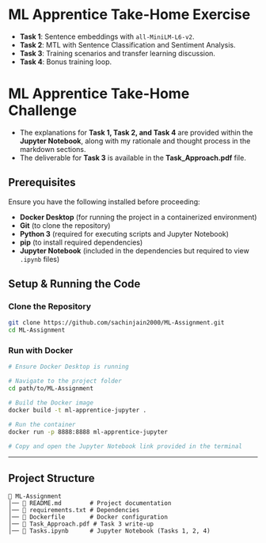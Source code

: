 
# ML Apprentice Take-Home Exercise
- **Task 1**: Sentence embeddings with `all-MiniLM-L6-v2`.
- **Task 2**: MTL with Sentence Classification and Sentiment Analysis.
- **Task 3**: Training scenarios and transfer learning discussion.
- **Task 4**: Bonus training loop.

# ML Apprentice Take-Home Challenge

- The explanations for **Task 1, Task 2, and Task 4** are provided within the **Jupyter Notebook**, along with my rationale and thought process in the markdown sections.  
- The deliverable for **Task 3** is available in the **Task_Approach.pdf** file.  

## Prerequisites
Ensure you have the following installed before proceeding:

- **Docker Desktop** (for running the project in a containerized environment)
- **Git** (to clone the repository)
- **Python 3** (required for executing scripts and Jupyter Notebook)
- **pip** (to install required dependencies)
- **Jupyter Notebook** (included in the dependencies but required to view `.ipynb` files)

## Setup & Running the Code

### Clone the Repository
```sh
git clone https://github.com/sachinjain2000/ML-Assignment.git
cd ML-Assignment
```

### Run with Docker
```sh
# Ensure Docker Desktop is running

# Navigate to the project folder
cd path/to/ML-Assignment

# Build the Docker image
docker build -t ml-apprentice-jupyter .

# Run the container
docker run -p 8888:8888 ml-apprentice-jupyter

# Copy and open the Jupyter Notebook link provided in the terminal
```

---

## Project Structure
```
📂 ML-Assignment
│── 📜 README.md        # Project documentation
│── 📜 requirements.txt # Dependencies
│── 📜 Dockerfile       # Docker configuration
│── 📜 Task_Approach.pdf # Task 3 write-up
│── 📜 Tasks.ipynb      # Jupyter Notebook (Tasks 1, 2, 4)
```

